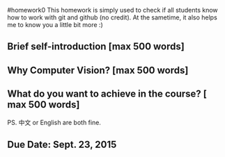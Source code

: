 #homework0
This homework is simply used to check if all students know how to work with git and github (no credit).
At the sametime, it also helps me to know you a little bit more :)

## Brief self-introduction [max 500 words]


## Why Computer Vision? [max 500 words]

## What do you want to achieve in the course? [ max 500 words]

PS. 中文 or English are both fine.

## Due Date: Sept. 23, 2015
